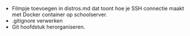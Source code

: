 - Filmpje toevoegen in distros.md dat toont hoe je SSH connectie maakt met Docker container op schoolserver.
- .gitignore verwerken
- Git hoofdstuk herorganiseren.